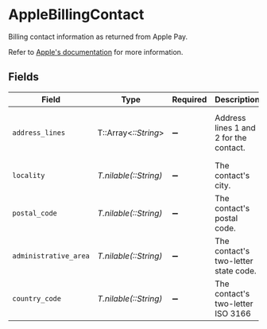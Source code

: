 # AppleBillingContact

  Billing contact information as returned from Apple Pay.
  
  Refer to [Apple's documentation](https://developer.apple.com/documentation/apple_pay_on_the_web/applepaypaymentcontact) 
  for more information.


## Fields

| Field                                  | Type                                   | Required                               | Description                            | Example                                |
| -------------------------------------- | -------------------------------------- | -------------------------------------- | -------------------------------------- | -------------------------------------- |
| `address_lines`                        | T::Array<*::String*>                   | :heavy_minus_sign:                     | Address lines 1 and 2 for the contact. | [<br/>"123 Sesame Street"<br/>]        |
| `locality`                             | *T.nilable(::String)*                  | :heavy_minus_sign:                     | The contact's city.                    | Phoenix                                |
| `postal_code`                          | *T.nilable(::String)*                  | :heavy_minus_sign:                     | The contact's postal code.             | 30345                                  |
| `administrative_area`                  | *T.nilable(::String)*                  | :heavy_minus_sign:                     | The contact's two-letter state code.   | AZ                                     |
| `country_code`                         | *T.nilable(::String)*                  | :heavy_minus_sign:                     | The contact's two-letter ISO 3166      | US                                     |